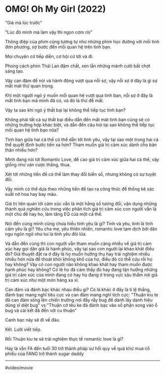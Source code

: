 # OMG! Oh My Girl (2022)

"Giá mà lúc trước"

"Lúc đó mình mà làm vậy thì ngon cơm ròi"

Thông điệp của phim cũng tương tự như những phim học đường với mối tình đơn phương, sợ bước đến mối quan hệ trên tình bạn.

Mọi chuyện cứ tiếp diễn, cơ hội cứ tới và đi.

Phong cách phim Thái Lan đậm chất, xen lẫn những mánh cười bất chợt sáng tạo.

Vậy can đảm để nói và hành động vượt qua nỗi sợ, vậy nỗi sợ ở đây là gì sự mất mát thứ quan trọng.

Khi một người ngỏ ý muốn mối quan hệ vượt qua tình bạn, nỗi sợ ở đây là mất tình bạn mà mình đã có, và đó là thứ để mất.

Vậy ta sao khi ngỏ ý thất bại lại không thể tiếp tục tình bạn?

Không phải tất cả sự thất bại điều dẫn đến mất mát tình bạn cũng sẽ có những trường hợp khác biệt, và dẫn đến câu hỏi tại sao không thể tiếp tục mối quan hệ tình bạn nữa?

Tình bạn giữa hai cá thể có thể dẫn tới tình yêu, vậy tại sao một trong hai cá thể quyết định bước tiến xa hơn? Tham muốn giá trị cảm xúc dành cho bản thân nhiều hơn?

Mình đang nói tới Romantic Love, đề cao giá trị cảm xúc giữa hai cá thể, vậy giống như ván cược thắng, thua.

Xét tới những tiền đề có thể làm thay đổi biến số, nhưng không có sự tuyệt đối.

Vậy mình có thể dựa theo những tiền đề tạo ra công thức để thống kê xác suất nở hoa hay bay màu.

Giá trị liên quan tới cảm xúc vẫn là một hằng số tương đối, vận dụng những thành quả nghiên cứu trong việc phân tích giá trị cảm xúc con người vẫn là một chủ đề hay ho, làm tăng EQ của một cá thể.

Nói đến cùng mình cũng chưa hiểu tình yêu là gì? Tình và yêu, tình là tình cảm yêu là gì? Yêu cha mẹ, yêu thiên nhiên, romantic love tạm dịch bởi dân ngu ngôn ngữ như tui là tình yêu đôi lứa.

Và dẫn đến cùng thì con người vẫn tham muốn càng nhiều về giá trị cảm xúc hay gọi dân giả là hạnh phúc, vậy tại sao con người lại khao khát điều đó? Giả thuyết đặt ra ở đây là họ muốn hưởng thụ hay trải nghiệm nhiều nhiều hơn nữa để thoát khỏi khống khổ của họ, điều đó có thể cứu rỗi họ hay không? Vậy có con người nào không khao khát hay tham muốn được hạnh phúc hay không? Có lẽ họ đã cảm thấy đủ hay đang tận hưởng những giá trị cảm xúc của mình đang có hay họ đang ở trong vực sâu thẩm nơi giá trị cảm xúc như một món hàng xa xỉ.

Can đảm và đánh bạc khác nhau điều gì? Có là khác ở đây là tỉ lệ thắng, đánh bạc mang nghĩ tiêu cực và can đảm mang nghĩ tích cực: "Thuận kiu te đã can đảm xông lên chiến trường nơi đầy rẫy bug để dành lấy danh hiệu dũng sĩ diệt bug" vs "Thuận cờ têu ke đã đánh bạc vào số phận xong vào ổ bug và cái kết đã đến với cu thuận"

Canh bạc này sẽ đi về đâu.

Kết. Lười viết tiếp.

Rồi Thuận kiu te sẽ trải nghiệm thực tế romantic love là gì?

Hay là vẫn FA đến tuổi 30 trở thành pháp sư hồi quy về quá khứ mua cổ phiếu của FANG trở thành sugar daddy

---
#video/movie 